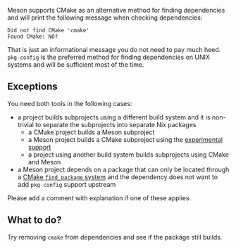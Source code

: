 Meson supports CMake as an alternative method for finding dependencies and will print the following message when checking dependencies:

```
Did not find CMake 'cmake'
Found CMake: NO?
```

That is just an informational message you do not need to pay much heed. `pkg-config` is the preferred method for finding dependencies on UNIX systems and will be sufficient most of the time.

## Exceptions

You need both tools in the following cases:

- a project builds subprojects using a different build system and it is non-trivial to separate the subprojects into separate Nix packages
  - a CMake project builds a Meson subproject
  - a Meson project builds a CMake subproject using the [experimental support](https://mesonbuild.com/CMake-module.html#cmake-subprojects)
  - a project using another build system builds subprojects using CMake and Meson
- a Meson project depends on a package that can only be located through a [CMake `find_package` system](https://mesonbuild.com/Release-notes-for-0-49-0.html#cmake-find_package-dependency-backend) and the dependency does not want to add `pkg-config` support upstream

Please add a comment with explanation if one of these applies.

## What to do?

Try removing `cmake` from dependencies and see if the package still builds.
